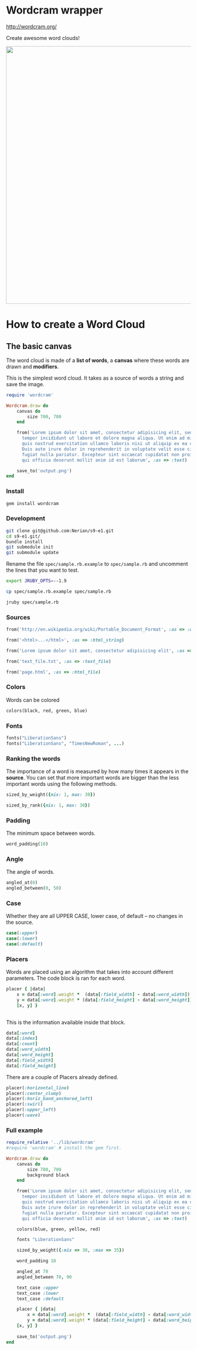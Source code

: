 # Wordcram wrapper

http://wordcram.org/

Create awesome word clouds!

<img width='700px' src='http://wordcram.files.wordpress.com/2011/03/wordcram-4th-copy.png'></img>

# How to create a Word Cloud


## The basic canvas

The word cloud is made of a __list of words__, a __canvas__ where these words are drawn and __modifiers__.

This is the simplest word cloud. It takes as a source of words a string and save the image.

``` ruby  
require 'wordcram'

Wordcram.draw do
	canvas do
		size 700, 700
	end

	from('Lorem ipsum dolor sit amet, consectetur adipisicing elit, sed do eiusmod
	  tempor incididunt ut labore et dolore magna aliqua. Ut enim ad minim veniam,
	  quis nostrud exercitation ullamco laboris nisi ut aliquip ex ea commodo consequat.
	  Duis aute irure dolor in reprehenderit in voluptate velit esse cillum dolore eu
	  fugiat nulla pariatur. Excepteur sint occaecat cupidatat non proident, sunt in culpa
	  qui officia deserunt mollit anim id est laborum', :as => :text)

	save_to('output.png')
end
```  

### Install

``` bash
gem install wordcram
```


### Development

``` bash
git clone git@github.com:Nerian/s9-e1.git
cd s9-e1.git/
bundle install
git submodule init
git submodule update
```

Rename the file `spec/sample.rb.example` to `spec/sample.rb` and uncomment the lines that you want to test.

``` bash
export JRUBY_OPTS=--1.9

cp spec/sample.rb.example spec/sample.rb

jruby spec/sample.rb
```

### Sources

``` ruby
from('http://en.wikipedia.org/wiki/Portable_Document_Format', :as => :web_page)   

from('<html>...</html>', :as => :html_string)

from('Lorem ipsum dolor sit amet, consectetur adipisicing elit', :as => :text_string)

from('text_file.txt', :as => :text_file)

from('page.html', :as => :html_file)            

```

### Colors

Words can be colored

``` ruby
colors(black, red, green, blue)      

```

### Fonts

``` ruby
fonts("LiberationSans")
fonts("LiberationSans", "TimesNewRoman", ...) 

```

### Ranking the words

The importance of a word is measured by how many times it appears in the __source__. You can set that more important words are bigger than the less important words using the following methods.

``` ruby
sized_by_weight({mix: 1, max: 30})

sized_by_rank({mix: 1, max: 30})   

```

### Padding

The minimum space between words.

``` ruby
word_padding(10)  

```

### Angle

The angle of words.

``` ruby
angled_at(0)
angled_between(0, 50) 

```

### Case

Whether they are all UPPER CASE, lower case, of default – no changes in the source.

``` ruby
case(:upper)
case(:lower)
case(:default)    

```

### Placers

Words are placed using an algorithm that takes into account different parameters. The code block is ran for each word.

``` ruby
placer { |data|   
	x = data[:word].weight *  (data[:field_width] - data[:word_width])
	y = data[:word].weight * (data[:field_height] - data[:word_height])
	[x, y] }        
	
```
This is the information available inside that block.

``` ruby
data[:word]
data[:index]
data[:count]
data[:word_width]
data[:word_height]
data[:field_width]
data[:field_height]

```

There are a couple of Placers already defined.

``` ruby       
placer(:horizontal_line)
placer(:center_clump)
placer(:horiz_band_anchored_left)
placer(:swirl)
placer(:upper_left)
placer(:wave)

```

### Full example


``` ruby
require_relative '../lib/wordcram'
#require 'wordcram' # install the gem first.

Wordcram.draw do
	canvas do
		size 700, 700
		background black
	end

	from('Lorem ipsum dolor sit amet, consectetur adipisicing elit, sed do eiusmod
	  tempor incididunt ut labore et dolore magna aliqua. Ut enim ad minim veniam,
	  quis nostrud exercitation ullamco laboris nisi ut aliquip ex ea commodo consequat.
	  Duis aute irure dolor in reprehenderit in voluptate velit esse cillum dolore eu
	  fugiat nulla pariatur. Excepteur sint occaecat cupidatat non proident, sunt in culpa
	  qui officia deserunt mollit anim id est laborum', :as => :text)

	colors(blue, green, yellow, red)

	fonts "LiberationSans"

	sized_by_weight({:mix => 30, :max => 35})

	word_padding 10

	angled_at 70
	angled_between 70, 90

	text_case :upper
	text_case :lower
	text_case :default

	placer { |data|   
    	x = data[:word].weight *  (data[:field_width] - data[:word_width])
    	y = data[:word].weight * (data[:field_height] - data[:word_height])
    [x, y] }
 
	save_to('output.png')
end                      

```